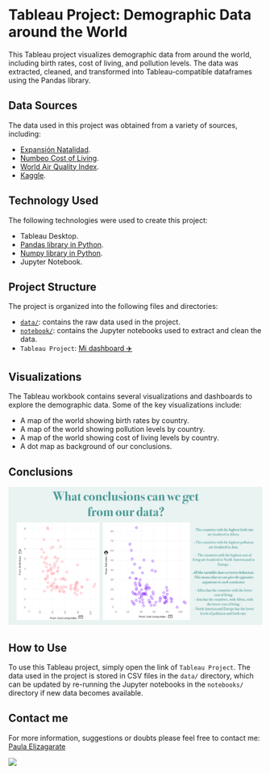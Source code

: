 # Tableau Project: Demographic Data around the World

This Tableau project visualizes demographic data from around the world, including birth rates, cost of living, and pollution levels. The data was extracted, cleaned, and transformed into Tableau-compatible dataframes using the Pandas library.

## Data Sources

The data used in this project was obtained from a variety of sources, including:

- [Expansión Natalidad](https://datosmacro.expansion.com/demografia/natalidad?anio=2021).
- [Numbeo Cost of Living](https://www.numbeo.com/cost-of-living/rankings_by_country.jsp?title=2021).
- [World Air Quality Index](https://www.iqair.com/world-air-quality-ranking).
- [Kaggle](https://www.kaggle.com/datasets/ramjasmaurya/most-polluted-cities-and-countries-iqair-index).

## Technology Used

The following technologies were used to create this project:

- Tableau Desktop.
- [Pandas library in Python](https://github.com/PaulaElizagarate/Proyecto-Visualizaci-n-Tableau/blob/main/notebook/Nueva%20Estructura%20Datos.ipynb).
- [Numpy library in Python](https://github.com/PaulaElizagarate/Proyecto-Visualizaci-n-Tableau/blob/main/notebook/Nueva%20Estructura%20Datos.ipynb).
- Jupyter Notebook.

## Project Structure

The project is organized into the following files and directories:

- [`data/`](data/): contains the raw data used in the project.
- [`notebook/`](notebook/): contains the Jupyter notebooks used to extract and clean the data.
- `Tableau Project`: [Mi dashboard ✈️](https://public.tableau.com/app/profile/paula.elizagarate.novoa/viz/Proyecto_16757152811950/CostedeVida?publish=yes)

## Visualizations

The Tableau workbook contains several visualizations and dashboards to explore the demographic data. Some of the key visualizations include:

- A map of the world showing birth rates by country.
- A map of the world showing pollution levels by country.
- A map of the world showing cost of living levels by country.
- A dot map as background of our conclusions. 

## Conclusions

![](https://github.com/PaulaElizagarate/Proyecto-Visualizaci-n-Tableau/blob/93ac69f0a93117058cefefa20a8c00964efb2c9e/images/Conclusion.png)


## How to Use

To use this Tableau project, simply open the link of `Tableau Project`. The data used in the project is stored in CSV files in the `data/` directory, which can be updated by re-running the Jupyter notebooks in the `notebooks/` directory if new data becomes available.

## Contact me

For more information, suggestions or doubts please feel free to contact me:
[Paula Elizagarate](https://www.linkedin.com/in/paulaelizagarate/)

![](https://www.reactiongifs.com/r/dbts.gif)

